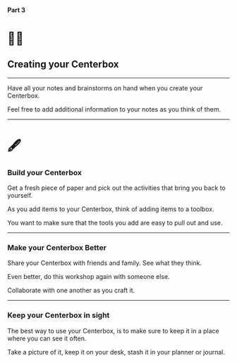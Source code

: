 #### Part 3
# 👨‍🎨
## Creating your Centerbox

---

Have all your notes and brainstorms on hand when you create your Centerbox. 

Feel free to add additional information to your notes as you think of them.

---

# 🖋
### Build your Centerbox 

Get a fresh piece of paper and pick out the activities that bring you back to yourself. 

As you add items to your Centerbox, think of adding items to a toolbox. 

You want to make sure that the tools you add are easy to pull out and use.

--- 

### Make your Centerbox Better

Share your Centerbox with friends and family. See what they think. 

Even better, do this workshop again with someone else. 

Collaborate with one another as you craft it.

---

### Keep your Centerbox in sight

The best way to use your Centerbox, is to make sure to keep it in a place where you can see it often. 

Take a picture of it, keep it on your desk, stash it in your planner or journal. 